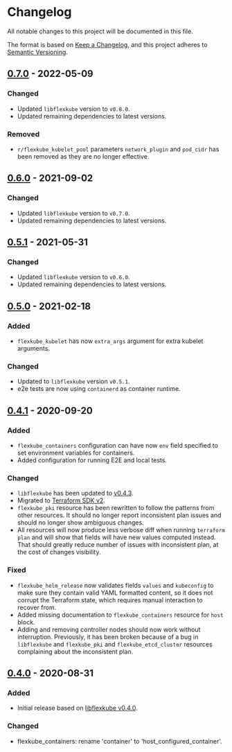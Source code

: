 # Changelog

All notable changes to this project will be documented in this file.

The format is based on [Keep a Changelog](https://keepachangelog.com/en/1.0.0/),
and this project adheres to [Semantic Versioning](https://semver.org/spec/v2.0.0.html).

## [0.7.0] - 2022-05-09
### Changed
- Updated `libflexkube` version to `v0.8.0`.
- Updated remaining dependencies to latest versions.

### Removed
- `r/flexkube_kubelet_pool` parameters `network_plugin` and `pod_cidr` has been removed as they are no longer effective.

## [0.6.0] - 2021-09-02
### Changed
- Updated `libflexkube` version to `v0.7.0`.
- Updated remaining dependencies to latest versions.

## [0.5.1] - 2021-05-31
### Changed
- Updated `libflexkube` version to `v0.6.0`.
- Updated remaining dependencies to latest versions.

## [0.5.0] - 2021-02-18
### Added
- `flexkube_kubelet` has now `extra_args` argument for extra kubelet arguments.

### Changed
- Updated to `libflexkube` version `v0.5.1`.
- e2e tests are now using `containerd` as container runtime.

## [0.4.1] - 2020-09-20
### Added
- `flexkube_containers` configuration can have now `env` field specified to set environment variables
for containers.
- Added configuration for running E2E and local tests.

### Changed
- `libflexkube` has been updated to [v0.4.3](https://github.com/flexkube/libflexkube/releases/tag/v0.4.3).
- Migrated to [Terraform SDK v2](https://www.terraform.io/docs/extend/guides/v2-upgrade-guide.html).
- `flexkube_pki` resource has been rewritten to follow the patterns from other resources. It should no longer report
inconsistent plan issues and should no longer show ambiguous changes.
- All resources will now produce less verbose diff when running `terraform plan` and will show that fields will have
new values computed instead. That should greatly reduce number of issues with inconsistent plan, at the cost of
changes visibility.

### Fixed
- `flexkube_helm_release` now validates fields `values` and `kubeconfig` to make sure they contain valid YAML
formatted content, so it does not corrupt the Terraform state, which requires manual interaction to recover from.
- Added missing documentation to `flexkube_containers` resource for `host` block.
- Adding and removing controller nodes should now work without interruption. Previously, it has been broken because of a bug
in `libflexkube` and `flexkube_pki` and `flexkube_etcd_cluster` resources complaining about the inconsistent plan.

## [0.4.0] - 2020-08-31
### Added
- Initial release based on [libflexkube v0.4.0](https://github.com/flexkube/libflexkube/releases/tag/v0.4.0).

### Changed
- flexkube_containers: rename 'container' to 'host_configured_container'.

[0.7.0]: https://github.com/flexkube/terraform-provider-flexkube/compare/v0.6.0...v0.7.0
[0.6.0]: https://github.com/flexkube/terraform-provider-flexkube/compare/v0.5.1...v0.6.0
[0.5.1]: https://github.com/flexkube/terraform-provider-flexkube/compare/v0.5.0...v0.5.1
[0.5.0]: https://github.com/flexkube/terraform-provider-flexkube/compare/v0.4.1...v0.5.0
[0.4.1]: https://github.com/flexkube/terraform-provider-flexkube/compare/v0.4.0...v0.4.1
[0.4.0]: https://github.com/flexkube/terraform-provider-flexkube/releases/tag/v0.4.0
